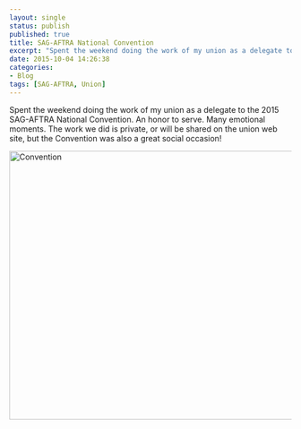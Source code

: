 ```yaml
---
layout: single
status: publish
published: true
title: SAG-AFTRA National Convention
excerpt: "Spent the weekend doing the work of my union as a delegate to the 2015 SAG-AFTRA National Convention"
date: 2015-10-04 14:26:38
categories:
- Blog
tags: [SAG-AFTRA, Union]
---
```

<!-- {% capture fig_img %}
[![Best in the business and also the weirdest](https://farm6.staticflickr.com/5644/22104280011_59738f9240_z.jpg)](https://flic.kr/s/aHskn4VSon)
{% endcapture %}

{% capture fig_caption %}
Spent the weekend doing the work of my union as a delegate to the 2015 SAG-AFTRA National Convention. An honor to serve. Many emotional moments. The work we did is private, or will be shared on the union web site, but the Convention was also a great social occasion!
{% endcapture %}

<figure>
  {{ fig_img | markdownify | remove: "<p>" | remove: "</p>" }}
  <figcaption>{{ fig_caption | markdownify | remove: "<p>" | remove: "</p>" }}</figcaption>
</figure>
 -->
<!-- {% include figure image_path="https://farm6.staticflickr.com/5644/22104280011_59738f9240_z.jpg" alt="Best in the business and also the weirdest" caption="Spent the weekend doing the work of my union as a delegate to the 2015 SAG-AFTRA National Convention. An honor to serve. Many emotional moments. The work we did is private, or will be shared on the union web site, but the Convention was also a great social occasion!" href="https://flic.kr/s/aHskn4VSon" %} -->
Spent the weekend doing the work of my union as a delegate to the 2015 SAG-AFTRA National Convention. An honor to serve. Many emotional moments. The work we did is private, or will be shared on the union web site, but the Convention was also a great social occasion!

<a data-flickr-embed="true" data-header="true" data-footer="true"  href="https://www.flickr.com/photos/kevinashworth/albums/72157659728709745" title="Convention"><img src="https://farm6.staticflickr.com/5745/22104279041_4a65b6e900_z.jpg" width="640" height="480" alt="Convention"></a><script async src="//embedr.flickr.com/assets/client-code.js" charset="utf-8"></script>
